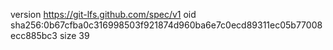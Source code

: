 version https://git-lfs.github.com/spec/v1
oid sha256:0b67cfba0c316998503f921874d960ba6e7c0ecd89311ec05b77008ecc885bc3
size 39
